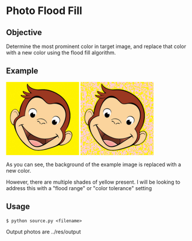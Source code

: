 # Photo Flood Fill

## Objective
Determine the most prominent color in target image, and replace that color with
a new color using the flood fill algorithm.

## Example
<div style="display: flex flex-direction: row">
    <img src="res/examples/george.jpg" alt="Image 1" width="200" />
    <img src="res/examples/george_out.jpg" alt="Image 1" width="200" />
</div>

As you can see, the background of the example image is replaced with a new color.

However, there are multiple shades of yellow present. I will be looking to address this with a "flood range" or "color tolerance" setting 

## Usage
```
$ python source.py <filename>
```
Output photos are ../res/output



